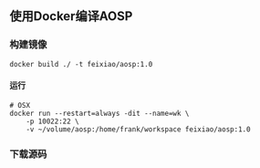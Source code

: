 ## 使用Docker编译AOSP

### 构建镜像
```shell
docker build ./ -t feixiao/aosp:1.0
```

#### 运行
```shell
# OSX
docker run --restart=always -dit --name=wk \
    -p 10022:22 \
    -v ~/volume/aosp:/home/frank/workspace feixiao/aosp:1.0
```

### 下载源码